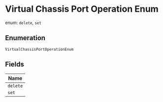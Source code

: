 
# Virtual Chassis Port Operation Enum

enum: `delete`, `set`

## Enumeration

`VirtualChassisPortOperationEnum`

## Fields

| Name |
|  --- |
| `delete` |
| `set` |


